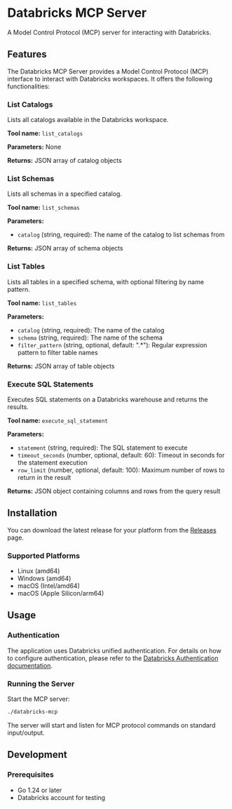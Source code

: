 # Databricks MCP Server

A Model Control Protocol (MCP) server for interacting with Databricks.

## Features

The Databricks MCP Server provides a Model Control Protocol (MCP) interface to interact with Databricks workspaces. It offers the following functionalities:

### List Catalogs

Lists all catalogs available in the Databricks workspace.

**Tool name:** `list_catalogs`

**Parameters:** None

**Returns:** JSON array of catalog objects

### List Schemas

Lists all schemas in a specified catalog.

**Tool name:** `list_schemas`

**Parameters:**
- `catalog` (string, required): The name of the catalog to list schemas from

**Returns:** JSON array of schema objects

### List Tables

Lists all tables in a specified schema, with optional filtering by name pattern.

**Tool name:** `list_tables`

**Parameters:**
- `catalog` (string, required): The name of the catalog
- `schema` (string, required): The name of the schema
- `filter_pattern` (string, optional, default: ".*"): Regular expression pattern to filter table names

**Returns:** JSON array of table objects

### Execute SQL Statements

Executes SQL statements on a Databricks warehouse and returns the results.

**Tool name:** `execute_sql_statement`

**Parameters:**
- `statement` (string, required): The SQL statement to execute
- `timeout_seconds` (number, optional, default: 60): Timeout in seconds for the statement execution
- `row_limit` (number, optional, default: 100): Maximum number of rows to return in the result

**Returns:** JSON object containing columns and rows from the query result

## Installation

You can download the latest release for your platform from the [Releases](https://github.com/yourusername/databricks-mcp/releases) page.

### Supported Platforms

- Linux (amd64)
- Windows (amd64)
- macOS (Intel/amd64)
- macOS (Apple Silicon/arm64)

## Usage

### Authentication

The application uses Databricks unified authentication. For details on how to configure authentication, please refer to the [Databricks Authentication documentation](https://docs.databricks.com/en/dev-tools/auth.html).

### Running the Server

Start the MCP server:

```bash
./databricks-mcp
```

The server will start and listen for MCP protocol commands on standard input/output.

## Development

### Prerequisites

- Go 1.24 or later
- Databricks account for testing
